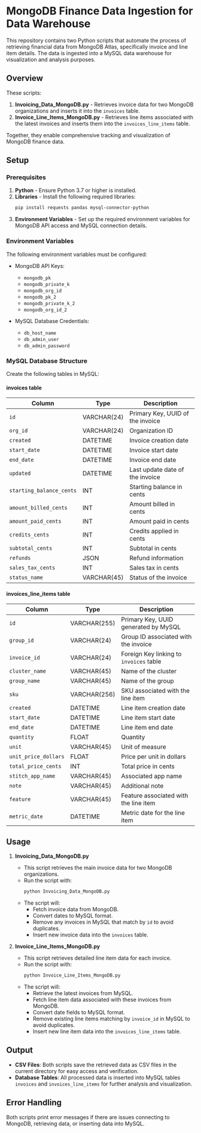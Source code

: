 # MongoDB Finance Data Ingestion for Data Warehouse

This repository contains two Python scripts that automate the process of retrieving financial data from MongoDB Atlas, specifically invoice and line item details. The data is ingested into a MySQL data warehouse for visualization and analysis purposes.

## Overview

These scripts:
1. **Invoicing_Data_MongoDB.py** - Retrieves invoice data for two MongoDB organizations and inserts it into the `invoices` table.
2. **Invoice_Line_Items_MongoDB.py** - Retrieves line items associated with the latest invoices and inserts them into the `invoices_line_items` table.

Together, they enable comprehensive tracking and visualization of MongoDB finance data.

## Setup

### Prerequisites

1. **Python** - Ensure Python 3.7 or higher is installed.
2. **Libraries** - Install the following required libraries:
    ```bash
    pip install requests pandas mysql-connector-python
    ```
3. **Environment Variables** - Set up the required environment variables for MongoDB API access and MySQL connection details.

### Environment Variables

The following environment variables must be configured:

- MongoDB API Keys:
  - `mongodb_pk`
  - `mongodb_private_k`
  - `mongodb_org_id`
  - `mongodb_pk_2`
  - `mongodb_private_k_2`
  - `mongodb_org_id_2`

- MySQL Database Credentials:
  - `db_host_name`
  - `db_admin_user`
  - `db_admin_password`

### MySQL Database Structure

Create the following tables in MySQL:

#### invoices table

| Column                 | Type          | Description                                   |
|------------------------|---------------|-----------------------------------------------|
| `id`                   | VARCHAR(24)   | Primary Key, UUID of the invoice              |
| `org_id`               | VARCHAR(24)   | Organization ID                               |
| `created`              | DATETIME      | Invoice creation date                         |
| `start_date`           | DATETIME      | Invoice start date                            |
| `end_date`             | DATETIME      | Invoice end date                              |
| `updated`              | DATETIME      | Last update date of the invoice               |
| `starting_balance_cents` | INT         | Starting balance in cents                     |
| `amount_billed_cents`  | INT           | Amount billed in cents                        |
| `amount_paid_cents`    | INT           | Amount paid in cents                          |
| `credits_cents`        | INT           | Credits applied in cents                      |
| `subtotal_cents`       | INT           | Subtotal in cents                             |
| `refunds`              | JSON          | Refund information                            |
| `sales_tax_cents`      | INT           | Sales tax in cents                            |
| `status_name`          | VARCHAR(45)   | Status of the invoice                         |

#### invoices_line_items table

| Column                 | Type          | Description                                   |
|------------------------|---------------|-----------------------------------------------|
| `id`                   | VARCHAR(255)  | Primary Key, UUID generated by MySQL          |
| `group_id`             | VARCHAR(24)   | Group ID associated with the invoice          |
| `invoice_id`           | VARCHAR(24)   | Foreign Key linking to `invoices` table       |
| `cluster_name`         | VARCHAR(45)   | Name of the cluster                           |
| `group_name`           | VARCHAR(45)   | Name of the group                             |
| `sku`                  | VARCHAR(256)  | SKU associated with the line item             |
| `created`              | DATETIME      | Line item creation date                       |
| `start_date`           | DATETIME      | Line item start date                          |
| `end_date`             | DATETIME      | Line item end date                            |
| `quantity`             | FLOAT         | Quantity                                      |
| `unit`                 | VARCHAR(45)   | Unit of measure                               |
| `unit_price_dollars`   | FLOAT         | Price per unit in dollars                     |
| `total_price_cents`    | INT           | Total price in cents                          |
| `stitch_app_name`      | VARCHAR(45)   | Associated app name                           |
| `note`                 | VARCHAR(45)   | Additional note                               |
| `feature`              | VARCHAR(45)   | Feature associated with the line item         |
| `metric_date`          | DATETIME      | Metric date for the line item                 |

## Usage

1. **Invoicing_Data_MongoDB.py**
   - This script retrieves the main invoice data for two MongoDB organizations.
   - Run the script with:
     ```bash
     python Invoicing_Data_MongoDB.py
     ```
   - The script will:
     - Fetch invoice data from MongoDB.
     - Convert dates to MySQL format.
     - Remove any invoices in MySQL that match by `id` to avoid duplicates.
     - Insert new invoice data into the `invoices` table.

2. **Invoice_Line_Items_MongoDB.py**
   - This script retrieves detailed line item data for each invoice.
   - Run the script with:
     ```bash
     python Invoice_Line_Items_MongoDB.py
     ```
   - The script will:
     - Retrieve the latest invoices from MySQL.
     - Fetch line item data associated with these invoices from MongoDB.
     - Convert date fields to MySQL format.
     - Remove existing line items matching by `invoice_id` in MySQL to avoid duplicates.
     - Insert new line item data into the `invoices_line_items` table.

## Output

- **CSV Files**: Both scripts save the retrieved data as CSV files in the current directory for easy access and verification.
- **Database Tables**: All processed data is inserted into MySQL tables `invoices` and `invoices_line_items` for further analysis and visualization.

## Error Handling

Both scripts print error messages if there are issues connecting to MongoDB, retrieving data, or inserting data into MySQL.
